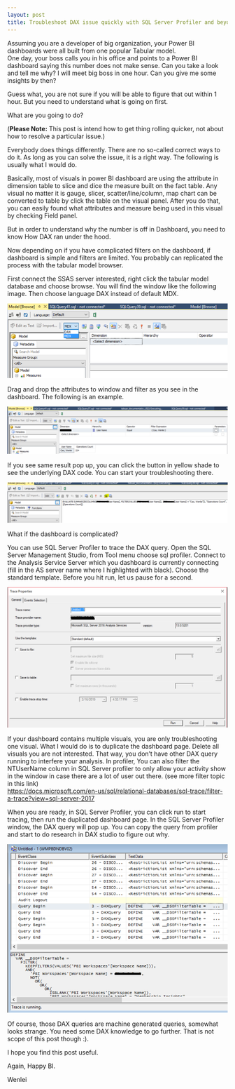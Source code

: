 ```yaml
---
layout: post
title: Troubleshoot DAX issue quickly with SQL Server Profiler and beyond
---
```


Assuming you are a developer of big organization, your Power BI dashboards were all built from one popular Tabular model.   
One day, your boss calls you in his office and points to a Power BI dashboard saying this number does not make sense. Can you take a look and tell me why?  I will meet big boss in one hour. Can you give me some insights by then?  

Guess what, you are not sure if you will be able to figure that out within 1 hour. But you need to understand what is going on first.  

What are you going to do?  

(**Please Note:** This post is intend how to get thing rolling quicker, not about how to resolve a particular issue.)      

Everybody does things differently. There are no so-called correct ways to do it.  As long as you can solve the issue, it is a right way.  The following is usually what I would do.  

Basically, most of visuals in power BI dashboard are using the attribute in dimension table to slice and dice the measure built on the fact table. Any visual no matter it is gauge, slicer, scatter/line/column, map chart can be converted to table by click the table on the visual panel. After you do that, you can easily found what attributes and measure being used in this visual by checking Field panel.

But in order to understand why the number is off in Dashboard, you need to know How DAX ran under the hood.  

Now depending on if you have complicated filters on the dashboard, if dashboard is simple and filters are limited.  You probably can replicated the process with the tabular model browser. 

First connect the SSAS server interested, right click the tabular model database and choose browse.  You will find the window like the following image.  Then choose language DAX instead of default MDX.   

<img src="/images/blog24/mdx_dax.png">   

Drag and drop the attributes to window and filter as you see in the dashboard.  The following is an example.

<img src="/images/blog24/choose.PNG">  

If you see same result pop up, you can click the button in yellow shade to see the underlying DAX code.  You can start your troubleshooting there.  

<img src="/images/blog24/code.PNG">  

What if the dashboard is complicated?  

You can use SQL Server Profiler to trace the DAX query.  Open the SQL Server Management Studio, from Tool menu choose sql profiler.   Connect to the Analysis Service Server which you dashboard is currently connecting (fill in the AS server name where I highlighted with black).  Choose the standard template.  Before you hit run, let us pause for a second.   

<img src="/images/blog24/profiler.PNG">   

If your dashboard contains multiple visuals, you are only troubleshooting one visual.  What I would do is to duplicate the dashboard page.  Delete all visuals you are not interested. That way, you don’t have other DAX query running to interfere your analysis. In profiler, You can also filter the NTUserName column in SQL Server profiler to only allow your activity show in the window in case there are a lot of user out there. (see more filter topic in this link)    
<https://docs.microsoft.com/en-us/sql/relational-databases/sql-trace/filter-a-trace?view=sql-server-2017>  

When you are ready, in SQL Server Profiler, you can click run to start tracing, then run the duplicated dashboard page. In the SQL Server Profiler window, the DAX query will pop up.  You can copy the query from profiler and start to do research in DAX studio to figure out why.  

<img src="/images/blog24/daxQuery.PNG">  

Of course, those DAX queries are machine generated queries, somewhat looks strange. You need some DAX knowledge to go further. That is not scope of this post though :).

I hope you find this post useful.

Again, Happy BI. 

Wenlei
